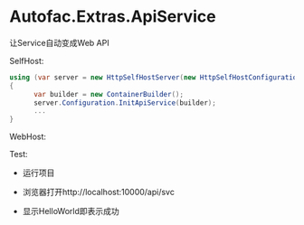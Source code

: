 # Autofac.Extras.ApiService
让Service自动变成Web API


SelfHost:
```csharp
using (var server = new HttpSelfHostServer(new HttpSelfHostConfiguration("http://localhost:10000")))
{
      var builder = new ContainerBuilder();
      server.Configuration.InitApiService(builder);
      ...
}
```


WebHost:



Test:  

- 运行项目

- 浏览器打开http://localhost:10000/api/svc

- 显示HelloWorld即表示成功
